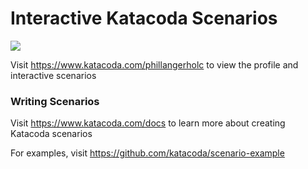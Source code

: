 # Interactive Katacoda Scenarios

[![](http://shields.katacoda.com/katacoda/phillangerholc/count.svg)](https://www.katacoda.com/phillangerholc "Get your profile on Katacoda.com")

Visit https://www.katacoda.com/phillangerholc to view the profile and interactive scenarios

### Writing Scenarios
Visit https://www.katacoda.com/docs to learn more about creating Katacoda scenarios

For examples, visit https://github.com/katacoda/scenario-example
